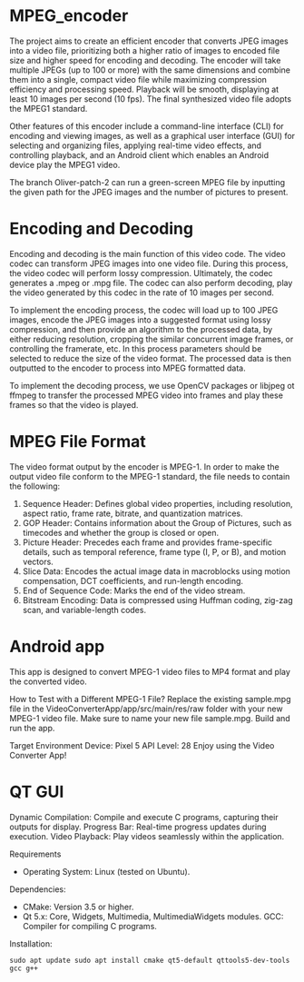 # MPEG_encoder
The project aims to create an efficient encoder that converts JPEG images into a video file, prioritizing both a higher ratio of images to encoded file size and higher speed for encoding and decoding. The encoder will take multiple JPEGs (up to 100 or more) with the same dimensions and combine them into a single, compact video file while maximizing compression efficiency and processing speed. Playback will be smooth, displaying at least 10 images per second (10 fps). The final synthesized video file adopts the MPEG1 standard.


Other features of this encoder include a command-line interface (CLI) for encoding and viewing images, as well as a graphical user interface (GUI) for selecting and organizing files, applying real-time video effects, and controlling playback, and an Android client which enables an Android device play the MPEG1 video.

The branch Oliver-patch-2 can run a green-screen MPEG file by inputting the given path for the JPEG images and the number of pictures to present. 

# Encoding and Decoding

Encoding and decoding is the main function of this video code. The video codec can transform JPEG images into one video file. During this process, the video codec will perform lossy compression. Ultimately, the codec generates a .mpeg or .mpg file. The codec can also perform decoding, play the video generated by this codec in the rate of 10 images per second.

To implement the encoding process, the codec will load up to 100 JPEG images, encode the JPEG images into a suggested format using lossy compression, and then provide an algorithm to the processed data, by either reducing resolution, cropping the similar concurrent image frames, or controlling the framerate, etc. In this process parameters should be selected to reduce the size of the video format. The processed data is then outputted to the encoder to process into MPEG formatted data.

To implement the decoding process, we use OpenCV packages or libjpeg ot ffmpeg to transfer the processed MPEG video into frames and play these frames so that the video is played.

# MPEG File Format
The video format output by the encoder is MPEG-1. In order to make the output video file conform to the MPEG-1 standard, the file needs to contain the following:

1. Sequence Header: Defines global video properties, including resolution, aspect ratio, frame rate, bitrate, and quantization matrices.
2. GOP Header: Contains information about the Group of Pictures, such as timecodes and whether the group is closed or open.
3. Picture Header: Precedes each frame and provides frame-specific details, such as temporal reference, frame type (I, P, or B), and motion vectors.
4. Slice Data: Encodes the actual image data in macroblocks using motion compensation, DCT coefficients, and run-length encoding.
5. End of Sequence Code: Marks the end of the video stream.
6. Bitstream Encoding: Data is compressed using Huffman coding, zig-zag scan, and variable-length codes.


# Android app
This app is designed to convert MPEG-1 video files to MP4 format and play the converted video.

How to Test with a Different MPEG-1 File?
Replace the existing sample.mpg file in the VideoConverterApp/app/src/main/res/raw folder with your new MPEG-1 video file.
Make sure to name your new file sample.mpg.
Build and run the app.

Target Environment
Device: Pixel 5
API Level: 28
Enjoy using the Video Converter App!


# QT GUI
Dynamic Compilation: Compile and execute C programs, capturing their outputs for display.
Progress Bar: Real-time progress updates during execution.
Video Playback: Play videos seamlessly within the application.

Requirements
  * Operating System: Linux (tested on Ubuntu).

Dependencies:
  * CMake: Version 3.5 or higher.
  * Qt 5.x: Core, Widgets, Multimedia, MultimediaWidgets modules.
GCC: Compiler for compiling C programs.

Installation:

`sudo apt update
sudo apt install cmake qt5-default qttools5-dev-tools gcc g++`
